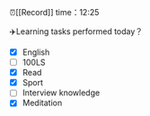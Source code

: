 ⏰[[Record]] time：12:25

✈️Learning tasks performed today？
- [x] English
- [ ] 100LS
- [x] Read
- [x] Sport
- [ ] Interview knowledge
- [x] Meditation